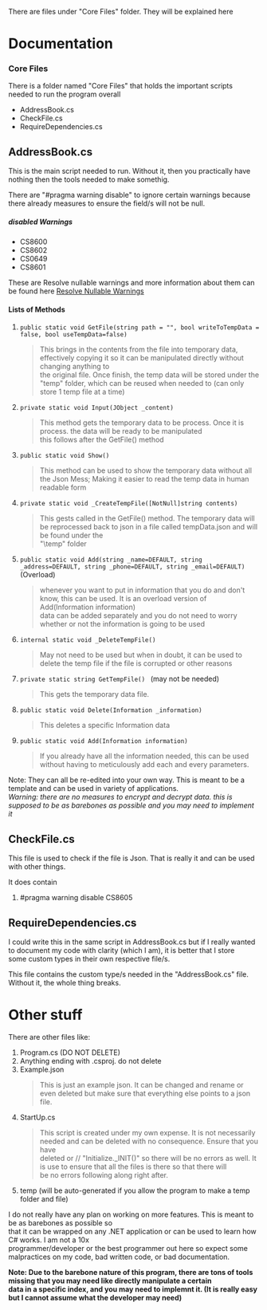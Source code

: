 There are files under "Core Files" folder. They will be explained here

# Documentation

### Core Files
There is a folder named "Core Files" that holds the important scripts needed to run the program overall

- AddressBook.cs
- CheckFile.cs
- RequireDependencies.cs

## AddressBook.cs
This is the main script needed to run. Without it, then you practically have nothing then the tools needed to make somethig. 

There are "#pragma warning disable" to ignore certain warnings because there already measures to ensure the field/s will not be null. 

##### disabled Warnings
- CS8600
- CS8602
- CS0649
- CS8601

These are Resolve nullable warnings and more information about them can be found here [Resolve Nullable Warnings](https://learn.microsoft.com/en-us/dotnet/csharp/language-reference/compiler-messages/nullable-warnings?f1url=%3FappId%3Droslyn%26k%3Dk(CS8602))

#### Lists of Methods
1. `public static void GetFile(string path = "", bool writeToTempData = false, bool useTempData=false)`
    > This brings in the contents from the file into temporary data, effectively copying it so it can be manipulated directly without changing anything to <br>
    > the original file. Once finish, the temp data will be stored under the "temp" folder, which can be reused when needed to (can only store 1 temp file at a time)

2. `private static void Input(JObject _content) `
    > This method gets the temporary data to be process. Once it is process. the data will be ready to be manipulated <br>
    > this follows after the GetFile() method

3. `public static void Show()`
    > This method can be used to show the temporary data without all the Json Mess; Making it easier to read the temp data in human readable form<br>

4. `private static void _CreateTempFile([NotNull]string contents)`
    > This gests called in the GetFile() method. The temporary data will be reprocessed back to json in a file called tempData.json and will be found under the <br>
    > "\temp" folder 


5. `public static void Add(string _name=DEFAULT, string _address=DEFAULT, string _phone=DEFAULT, string _email=DEFAULT)` (Overload)
    > whenever you want to put in information that you do and don't know, this can be used. It is an overload version of Add(Information information) <br>
    > data can be added separately and you do not need to worry whether or not the information is going to be used

6. `internal static void _DeleteTempFile()`
    > May not need to be used but when in doubt, it can be used to delete the temp file if the file is corrupted or other reasons

7. `private static string GetTempFile() ` (may not be needed)
    > This gets the temporary data file.

8. `public static void Delete(Information _information)`
    > This deletes a specific Information data

9. `public static void Add(Information information)`
    > If you already have all the information needed, this can be used without having to meticulously add each and every parameters. 

Note: They can all be re-edited into your own way. This is meant to be a template and can be used in variety of applications. <br>
*Warning: there are no measures to encrypt and decrypt data. this is supposed to be as barebones as possible and you may need to implement it*
## CheckFile.cs
This file is used to check if the file is Json. That is really it and can be used with other things.

It does contain
1. #pragma warning disable CS8605

## RequireDependencies.cs
I could write this in the same script in AddressBook.cs but if I really wanted to document my code with clarity (which I am), it is better that I store <br>some custom types in their own respective file/s.

This file contains the custom type/s needed in the "AddressBook.cs" file. Without it, the whole thing breaks.


# Other stuff
There are other files like:
1. Program.cs (DO NOT DELETE)
2. Anything ending with .csproj. do not delete
3. Example.json 
    > This is just an example json. It can be changed and rename or even deleted but make sure that everything else points to a json file.
4. StartUp.cs
    >This script is created under my own expense. It is not necessarily needed and can be deleted with no consequence. Ensure that you have<br>
    >deleted or // "Initialize._INIT()" so there will be no errors as well. It is use to ensure that all the files is there so that there will <br>
    >be no errors following along right after.
5. temp (will be auto-generated if you allow the program to make a temp folder and file)  


I do not really have any plan on working on more features. This is meant to be as barebones as possible so <br> 
that it can be wrapped on any .NET application or can be used to learn how C# works. I am not a 10x <br>
programmer/developer or the best programmer out here so expect some malpractices on my code, bad written code, or bad documentation.

**Note: Due to the barebone nature of this program, there are tons of tools missing that you may need like directly manipulate a certain<br>**
**data in a specific index, and you may need to implemnt it. (It is really easy but I cannot assume what the developer may need)**
